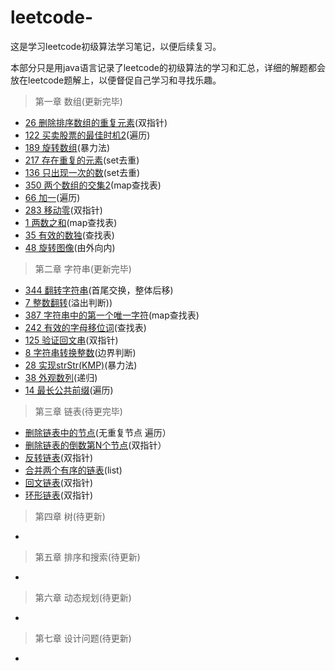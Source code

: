 # leetcode-
这是学习leetcode初级算法学习笔记，以便后续复习。

本部分只是用java语言记录了leetcode的初级算法的学习和汇总，详细的解题都会放在leetcode题解上，以便督促自己学习和寻找乐趣。
>第一章 数组(更新完毕)
- [26 删除排序数组的重复元素](https://leetcode-cn.com/problems/remove-duplicates-from-sorted-array/solution/26-shan-chu-pai-xu-shu-zu-de-zhong-fu-yuan-su-by-w/)(双指针)
- [122 买卖股票的最佳时机2](https://leetcode-cn.com/problems/best-time-to-buy-and-sell-stock-ii/solution/122mai-mai-gu-piao-de-zui-jia-shi-ji-ii-by-wulin-v/)(遍历)
- [189 旋转数组](https://leetcode-cn.com/problems/rotate-array/solution/189-xuan-zhuan-shu-zu-by-wulin-v/)(暴力法)
- [217 存在重复的元素](https://leetcode-cn.com/problems/contains-duplicate/solution/217-cun-zai-zhong-fu-yuan-su-1-by-wulin-v/)(set去重)
- [136 只出现一次的数](https://leetcode-cn.com/problems/single-number/solution/136-zhi-chu-xian-yi-ci-de-shu-by-wulin-v/)(set去重)
- [350 两个数组的交集2](https://leetcode-cn.com/problems/intersection-of-two-arrays-ii/solution/350-liang-ge-shu-zu-de-jiao-ji-2-by-wulin-v/)(map查找表)
- [66 加一](https://leetcode-cn.com/problems/plus-one/solution/66jia-yi-by-wulin-v/)(遍历)
- [283 移动零](https://leetcode-cn.com/problems/move-zeroes/solution/283-yi-dong-ling-by-wulin-v/)(双指针)
- [1 两数之和](https://leetcode-cn.com/problems/two-sum/solution/1-liang-shu-zhi-he-by-wulin-v/)(map查找表)
- [35 有效的数独](https://leetcode-cn.com/problems/valid-sudoku/solution/36-you-xiao-de-shu-du-by-wulin-v/)(查找表)
- [48 旋转图像](https://leetcode-cn.com/problems/rotate-image/solution/48xuan-zhuan-tu-xiang-by-wulin-v/)(由外向内)
>第二章 字符串(更新完毕)
- [344 翻转字符串](https://leetcode-cn.com/problems/reverse-string/solution/344-fan-zhuan-zi-fu-chuan-by-wulin-v/)(首尾交换，整体后移)
- [7 整数翻转](https://leetcode-cn.com/problems/reverse-integer/solution/7-zheng-shu-fan-zhuan-by-wulin-v/)(溢出判断))
- [387 字符串中的第一个唯一字符](https://leetcode-cn.com/problems/first-unique-character-in-a-string/solution/387-zi-fu-chuan-zhong-de-di-yi-ge-wei-yi-zi-fu-1-9/)(map查找表)
- [242 有效的字母移位词](https://leetcode-cn.com/problems/valid-anagram/solution/242-you-xiao-de-zi-mu-yi-wei-ci-by-wulin-v/)(查找表)
- [125 验证回文串](https://leetcode-cn.com/problems/valid-palindrome/solution/125yan-zheng-hui-wen-chuan-by-wulin-v/)(双指针)
- [8 字符串转换整数](https://leetcode-cn.com/problems/string-to-integer-atoi/solution/8-zi-fu-chuan-zhuan-huan-zheng-shu-atoi-by-wulin-2/)(边界判断)
- [28 实现strStr(KMP)](https://leetcode-cn.com/problems/implement-strstr/solution/28-shi-xian-strstr-by-wulin-v/)(暴力法)
- [38 外观数列](https://leetcode-cn.com/problems/count-and-say/solution/38-wai-guan-shu-lie-by-wulin-v/)(递归)
- [14 最长公共前缀](https://leetcode-cn.com/problems/longest-common-prefix/solution/14-zui-chang-gong-gong-qian-zhui-by-wulin-v/)(遍历)
>第三章 链表(待更完毕)
- [删除链表中的节点](https://leetcode-cn.com/problems/shan-chu-lian-biao-de-jie-dian-lcof/solution/jian-zhi-offer-18-shan-chu-lian-biao-de-jie-dia-15/)(无重复节点 遍历）
- [删除链表的倒数第N个节点](https://leetcode-cn.com/problems/remove-nth-node-from-end-of-list/solution/19-shan-chu-lian-biao-de-dao-shu-di-nge-jie-dia-62/)(双指针）
- [反转链表](https://leetcode-cn.com/problems/fan-zhuan-lian-biao-lcof/solution/jian-zhi-offer-24-fan-zhuan-lian-biao-by-wulin-v/)(双指针)
- [合并两个有序的链表](https://leetcode-cn.com/problems/he-bing-liang-ge-pai-xu-de-lian-biao-lcof/solution/jian-zhi-offer-25-he-bing-liang-ge-pai-xu-de-li-17/)(list)
- [回文链表](https://leetcode-cn.com/problems/palindrome-linked-list/solution/234-hui-wen-lian-biao-by-wulin-v/)(双指针)
- [环形链表](https://leetcode-cn.com/problems/linked-list-cycle/solution/141-huan-xing-lian-biao-by-wulin-v/)(双指针)
>第四章 树(待更新)
-
>第五章 排序和搜索(待更新)
-
>第六章 动态规划(待更新)
-
>第七章 设计问题(待更新)
-
